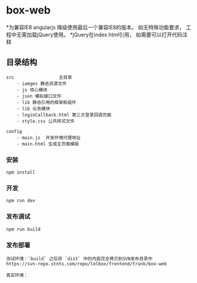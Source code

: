 # box-web
 
*为兼容IE8 angularjs 降级使用最后一个兼容IE8的版本。 如无特殊功能要求， 工程中无需加载jQuery使用。
*jQuery在index.html引用， 如需要可以打开代码注释

## 目录结构

```
src                 主目录
    - iamges 静态资源文件
    - js 核心模块
    - json 模拟接口文件
    - lib 静态引用的框架和组件
    - lib 业务模块
    - loginCallback.html 第三方登录回调页面
    - style.css 公共样式文件

config
    - main.js  开发环境代理地址    
    - main.html 生成主页面模版
```


### 安装

```
npm install 
```

### 开发

```
npm run dev
```

### 发布调试

```
npm run build
```

### 发布部署

```
测试环境：`build` 之后将 `dist` 中的内容完全拷贝到SVN发布目录中
https://svn-repo.stnts.com/repo/lolbox/frontend/trunk/box-web

真实环境：
```
